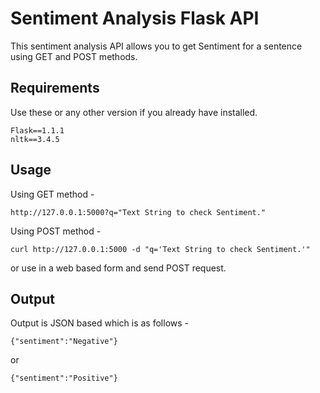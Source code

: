 # Sentiment Analysis Flask API
This sentiment analysis API allows you to get Sentiment for a sentence using GET and POST methods.

## Requirements
Use these or any other version if you already have installed.

    Flask==1.1.1
    nltk==3.4.5

## Usage
Using GET method - 

    http://127.0.0.1:5000?q="Text String to check Sentiment."
Using POST method - 

    curl http://127.0.0.1:5000 -d "q='Text String to check Sentiment.'"
or use in a web based form and send POST request.
## Output
Output is JSON based which is as follows -

    {"sentiment":"Negative"}
or

    {"sentiment":"Positive"}
